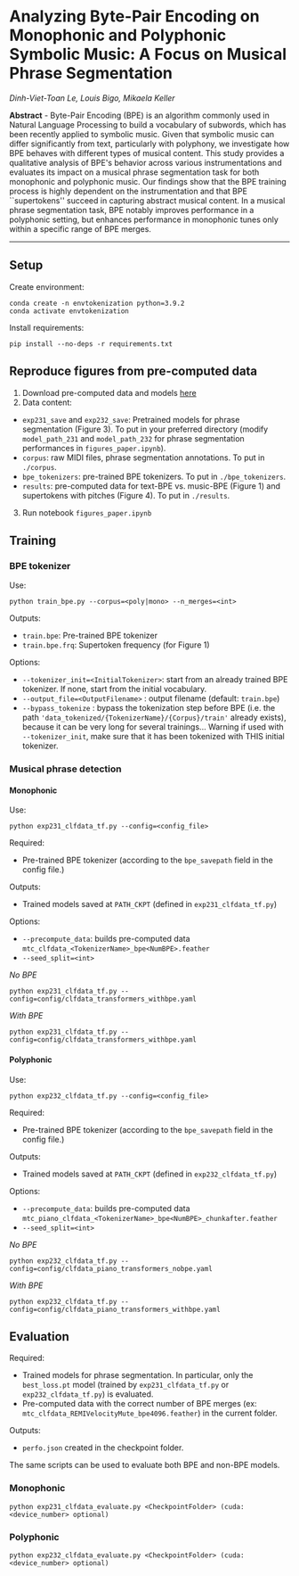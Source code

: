 # Analyzing Byte-Pair Encoding on Monophonic and Polyphonic Symbolic Music: A Focus on Musical Phrase Segmentation

*Dinh-Viet-Toan Le, Louis Bigo, Mikaela Keller*

**Abstract** -
Byte-Pair Encoding (BPE) is an algorithm commonly used in Natural Language Processing to build a vocabulary of subwords, which has been recently applied to symbolic music. Given that symbolic music can differ significantly from text, particularly with polyphony, we investigate how BPE behaves with different types of musical content.
This study provides a qualitative analysis of BPE's behavior across various instrumentations and evaluates its impact on a musical phrase segmentation task for both monophonic and polyphonic music. Our findings show that the BPE training process is highly dependent on the instrumentation and that BPE ``supertokens'' succeed in capturing abstract musical content. In a musical phrase segmentation task, BPE notably improves performance in a polyphonic setting, but enhances performance in monophonic tunes only within a specific range of BPE merges.



---

## Setup

Create environment:
```
conda create -n envtokenization python=3.9.2
conda activate envtokenization
```

Install requirements:
```
pip install --no-deps -r requirements.txt
```

## Reproduce figures from pre-computed data
1. Download pre-computed data and models [here](XXX)
2. Data content:
- `exp231_save` and `exp232_save`: Pretrained models for phrase segmentation (Figure 3). To put in your preferred directory (modify `model_path_231` and `model_path_232` for phrase segmentation performances in `figures_paper.ipynb`).
- `corpus`: raw MIDI files, phrase segmentation annotations. To put in `./corpus`.
- `bpe_tokenizers`: pre-trained BPE tokenizers. To put in `./bpe_tokenizers`.
- `results`: pre-computed data for text-BPE vs. music-BPE (Figure 1) and supertokens with pitches (Figure 4). To put in `./results`.
3. Run notebook `figures_paper.ipynb` 

## Training

### BPE tokenizer
Use:
```
python train_bpe.py --corpus=<poly|mono> --n_merges=<int> 
```

Outputs:
- `train.bpe`: Pre-trained BPE tokenizer
- `train.bpe.frq`: Supertoken frequency (for Figure 1) 


Options:
- `--tokenizer_init=<InitialTokenizer>`: start from an already trained BPE tokenizer. If none, start from the initial vocabulary.
- `--output_file=<OutputFilename>` : output filename (default: `train.bpe`)
- `--bypass_tokenize` : bypass the tokenization step before BPE (i.e. the path `'data_tokenized/{TokenizerName}/{Corpus}/train'` already exists), because it can be very long for several trainings... Warning if used with `--tokenizer_init`, make sure that it has been tokenized with THIS initial tokenizer.

### Musical phrase detection

#### Monophonic
Use:
```
python exp231_clfdata_tf.py --config=<config_file>
```

Required:
- Pre-trained BPE tokenizer (according to the `bpe_savepath` field in the config file.)

Outputs:
- Trained models saved at `PATH_CKPT` (defined in `exp231_clfdata_tf.py`)

Options:
- `--precompute_data`: builds pre-computed data `mtc_clfdata_<TokenizerName>_bpe<NumBPE>.feather`
- `--seed_split=<int>`

*No BPE*
```
python exp231_clfdata_tf.py --config=config/clfdata_transformers_withbpe.yaml
```

*With BPE*
```
python exp231_clfdata_tf.py --config=config/clfdata_transformers_withbpe.yaml
```


#### Polyphonic

Use:
```
python exp232_clfdata_tf.py --config=<config_file>
```

Required:
- Pre-trained BPE tokenizer (according to the `bpe_savepath` field in the config file.)

Outputs:
- Trained models saved at `PATH_CKPT` (defined in `exp232_clfdata_tf.py`)

Options:
- `--precompute_data`: builds pre-computed data `mtc_piano_clfdata_<TokenizerName>_bpe<NumBPE>_chunkafter.feather`
- `--seed_split=<int>`

*No BPE*
```
python exp232_clfdata_tf.py --config=config/clfdata_piano_transformers_nobpe.yaml
```

*With BPE*
```
python exp232_clfdata_tf.py --config=config/clfdata_piano_transformers_withbpe.yaml
```


## Evaluation

Required:
- Trained models for phrase segmentation. In particular, only the `best_loss.pt` model (trained by `exp231_clfdata_tf.py` or `exp232_clfdata_tf.py`) is evaluated.
- Pre-computed data with the correct number of BPE merges (ex: `mtc_clfdata_REMIVelocityMute_bpe4096.feather`) in the current folder.

Outputs:
- `perfo.json` created in the checkpoint folder.

The same scripts can be used to evaluate both BPE and non-BPE models.

### Monophonic
```
python exp231_clfdata_evaluate.py <CheckpointFolder> (cuda:<device_number> optional)
```

### Polyphonic
```
python exp232_clfdata_evaluate.py <CheckpointFolder> (cuda:<device_number> optional)
```
